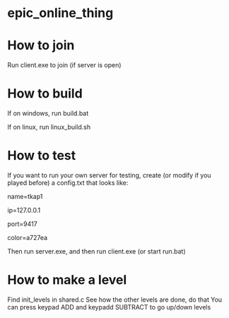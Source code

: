 # epic_online_thing

# How to join
Run client.exe to join (if server is open)

# How to build
If on windows, run build.bat

If on linux, run linux_build.sh

# How to test
If you want to run your own server for testing, create (or modify if you played before) a config.txt that looks like:

name=tkap1

ip=127.0.0.1

port=9417

color=a727ea

Then run server.exe, and then run client.exe (or start run.bat)

# How to make a level
Find init_levels in shared.c
See how the other levels are done, do that
You can press keypad ADD and keypadd SUBTRACT to go up/down levels

